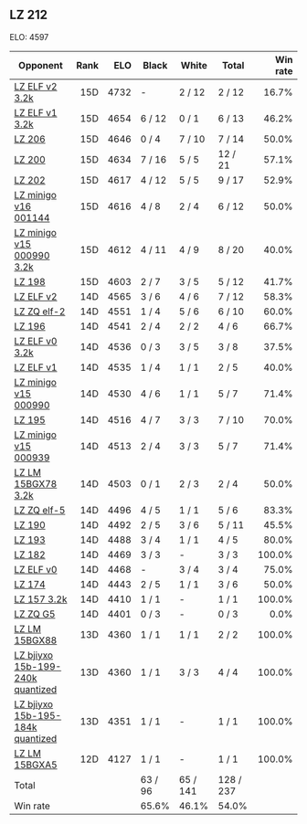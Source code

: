 ## LZ 212 ##

ELO: 4597

Opponent | Rank | ELO | Black | White | Total | Win rate
---------|-----:|----:|-------|-------|-------|-------:
[LZ ELF v2 3.2k](LZ%20ELF%20v2%203.2k.md) | 15D | 4732 | - | 2 / 12 | 2 / 12 | 16.7%
[LZ ELF v1 3.2k](LZ%20ELF%20v1%203.2k.md) | 15D | 4654 | 6 / 12 | 0 / 1 | 6 / 13 | 46.2%
[LZ 206](LZ%20206.md) | 15D | 4646 | 0 / 4 | 7 / 10 | 7 / 14 | 50.0%
[LZ 200](LZ%20200.md) | 15D | 4634 | 7 / 16 | 5 / 5 | 12 / 21 | 57.1%
[LZ 202](LZ%20202.md) | 15D | 4617 | 4 / 12 | 5 / 5 | 9 / 17 | 52.9%
[LZ minigo v16 001144](LZ%20minigo%20v16%20001144.md) | 15D | 4616 | 4 / 8 | 2 / 4 | 6 / 12 | 50.0%
[LZ minigo v15 000990 3.2k](LZ%20minigo%20v15%20000990%203.2k.md) | 15D | 4612 | 4 / 11 | 4 / 9 | 8 / 20 | 40.0%
[LZ 198](LZ%20198.md) | 15D | 4603 | 2 / 7 | 3 / 5 | 5 / 12 | 41.7%
[LZ ELF v2](LZ%20ELF%20v2.md) | 14D | 4565 | 3 / 6 | 4 / 6 | 7 / 12 | 58.3%
[LZ ZQ elf-2](LZ%20ZQ%20elf-2.md) | 14D | 4551 | 1 / 4 | 5 / 6 | 6 / 10 | 60.0%
[LZ 196](LZ%20196.md) | 14D | 4541 | 2 / 4 | 2 / 2 | 4 / 6 | 66.7%
[LZ ELF v0 3.2k](LZ%20ELF%20v0%203.2k.md) | 14D | 4536 | 0 / 3 | 3 / 5 | 3 / 8 | 37.5%
[LZ ELF v1](LZ%20ELF%20v1.md) | 14D | 4535 | 1 / 4 | 1 / 1 | 2 / 5 | 40.0%
[LZ minigo v15 000990](LZ%20minigo%20v15%20000990.md) | 14D | 4530 | 4 / 6 | 1 / 1 | 5 / 7 | 71.4%
[LZ 195](LZ%20195.md) | 14D | 4516 | 4 / 7 | 3 / 3 | 7 / 10 | 70.0%
[LZ minigo v15 000939](LZ%20minigo%20v15%20000939.md) | 14D | 4513 | 2 / 4 | 3 / 3 | 5 / 7 | 71.4%
[LZ LM 15BGX78 3.2k](LZ%20LM%2015BGX78%203.2k.md) | 14D | 4503 | 0 / 1 | 2 / 3 | 2 / 4 | 50.0%
[LZ ZQ elf-5](LZ%20ZQ%20elf-5.md) | 14D | 4496 | 4 / 5 | 1 / 1 | 5 / 6 | 83.3%
[LZ 190](LZ%20190.md) | 14D | 4492 | 2 / 5 | 3 / 6 | 5 / 11 | 45.5%
[LZ 193](LZ%20193.md) | 14D | 4488 | 3 / 4 | 1 / 1 | 4 / 5 | 80.0%
[LZ 182](LZ%20182.md) | 14D | 4469 | 3 / 3 | - | 3 / 3 | 100.0%
[LZ ELF v0](LZ%20ELF%20v0.md) | 14D | 4468 | - | 3 / 4 | 3 / 4 | 75.0%
[LZ 174](LZ%20174.md) | 14D | 4443 | 2 / 5 | 1 / 1 | 3 / 6 | 50.0%
[LZ 157 3.2k](LZ%20157%203.2k.md) | 14D | 4410 | 1 / 1 | - | 1 / 1 | 100.0%
[LZ ZQ G5](LZ%20ZQ%20G5.md) | 14D | 4401 | 0 / 3 | - | 0 / 3 | 0.0%
[LZ LM 15BGX88](LZ%20LM%2015BGX88.md) | 13D | 4360 | 1 / 1 | 1 / 1 | 2 / 2 | 100.0%
[LZ bjiyxo 15b-199-240k quantized](LZ%20bjiyxo%2015b-199-240k%20quantized.md) | 13D | 4360 | 1 / 1 | 3 / 3 | 4 / 4 | 100.0%
[LZ bjiyxo 15b-195-184k quantized](LZ%20bjiyxo%2015b-195-184k%20quantized.md) | 13D | 4351 | 1 / 1 | - | 1 / 1 | 100.0%
[LZ LM 15BGXA5](LZ%20LM%2015BGXA5.md) | 12D | 4127 | 1 / 1 | - | 1 / 1 | 100.0%
Total | | | 63 / 96 | 65 / 141 | 128 / 237 | 
Win rate| | | 65.6% | 46.1% | 54.0% | 
